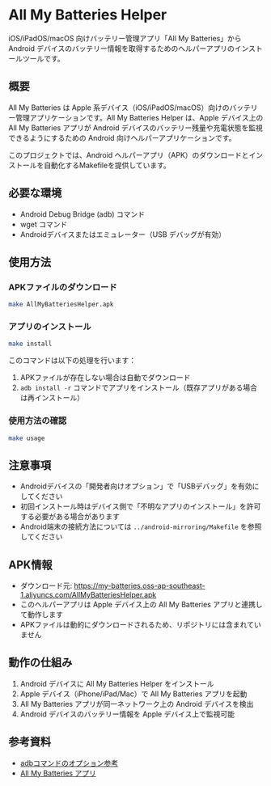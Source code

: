 # All My Batteries Helper

iOS/iPadOS/macOS 向けバッテリー管理アプリ「All My Batteries」から Android デバイスのバッテリー情報を取得するためのヘルパーアプリのインストールツールです。

## 概要

All My Batteries は Apple 系デバイス（iOS/iPadOS/macOS）向けのバッテリー管理アプリケーションです。All My Batteries Helper は、Apple デバイス上の All My Batteries アプリが Android デバイスのバッテリー残量や充電状態を監視できるようにするための Android 向けヘルパーアプリケーションです。

このプロジェクトでは、Android ヘルパーアプリ（APK）のダウンロードとインストールを自動化するMakefileを提供しています。

## 必要な環境

- Android Debug Bridge (adb) コマンド
- wget コマンド
- Androidデバイスまたはエミュレーター（USB デバッグが有効）

## 使用方法

### APKファイルのダウンロード

```bash
make AllMyBatteriesHelper.apk
```

### アプリのインストール

```bash
make install
```

このコマンドは以下の処理を行います：
1. APKファイルが存在しない場合は自動でダウンロード
2. `adb install -r` コマンドでアプリをインストール（既存アプリがある場合は再インストール）

### 使用方法の確認

```bash
make usage
```

## 注意事項

- Androidデバイスの「開発者向けオプション」で「USBデバッグ」を有効にしてください
- 初回インストール時はデバイス側で「不明なアプリのインストール」を許可する必要がある場合があります
- Android端末の接続方法については `../android-mirroring/Makefile` を参照してください

## APK情報

- ダウンロード元: https://my-batteries.oss-ap-southeast-1.aliyuncs.com/AllMyBatteriesHelper.apk
- このヘルパーアプリは Apple デバイス上の All My Batteries アプリと連携して動作します
- APKファイルは動的にダウンロードされるため、リポジトリには含まれていません

## 動作の仕組み

1. Android デバイスに All My Batteries Helper をインストール
2. Apple デバイス（iPhone/iPad/Mac）で All My Batteries アプリを起動
3. All My Batteries アプリが同一ネットワーク上の Android デバイスを検出
4. Android デバイスのバッテリー情報を Apple デバイス上で監視可能

## 参考資料

- [adbコマンドのオプション参考](https://qiita.com/t2low/items/cb37cec5f864c4748e14)
- [All My Batteries アプリ](https://apps.apple.com/jp/app/allmybatteries/id1621263412)

